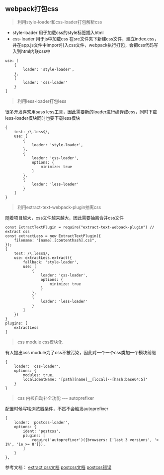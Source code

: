 ## webpack打包css
> 利用style-loader和css-loader打包解析css

- style-loader 用于加载css的style标签插入html
- css-loader 用于js中加载css
在src文件夹下新建css文件，建立index.css，并在app.js文件中import引入css文件，webpack执行打包，会把css代码写入到html内联css中
````
use: [
    {
        loader: 'style-loader',
    },
    {
        loader: 'css-loader'
    }
]
````

> 利用less-loader打包less

很多开发喜欢用sass less工具，因此需要新的loader进行编译成css，同时下载less-loader模块同时也要下载less模块
````
{
    test: /\.less$/,
    use: [
        {
            loader: 'style-loader',
        },
        {
            loader: 'css-loader',
            options: {
                minimize: true
            }
        },
        {
            loader: 'less-loader'
        }
    ]
}
````

> 利用extract-text-webpack-plugin抽离css

随着项目越大，css文件越来越大，因此需要抽离合并css文件
````
const ExtractTextPlugin = require("extract-text-webpack-plugin") // extract css
const extractLess = new ExtractTextPlugin({
    filename: "[name].[contenthash].css",
});
{
    test: /\.less$/,
    use: extractLess.extract({
        fallback: 'style-loader',
        use: [
            {
                loader: 'css-loader',
                options: {
                    minimize: true
                }
            },
            {
                loader: 'less-loader'
            }
        ]
    })
}
plugins: [
    extractLess
]
````

> css module css模块化

有人提出css module为了css不被污染，因此对一个一个css类加一个模块前缀
````
{
    loader: 'css-loader',
    options: {
        modules: true,
        localIdentName: '[path][name]__[local]--[hash:base64:5]'
    }
}
````

> css 内核自动补全功能 --- autoprefixer

配置时候写啥浏览器条件，不然不会触发autoprefixer
````
{
    loader: 'postcss-loader',
    options: {
        ident: 'postcss',
        plugins: [
            require('autoprefixer')({browsers: ['last 3 versions', '> 1%', 'ie >= 8']}),
        ]
    }
},
````

参考文档：
[extract css文档](https://github.com/webpack-contrib/extract-text-webpack-plugin)
[postcss文档](https://github.com/postcss/postcss-loader)
[postcss错误](https://github.com/postcss/postcss-loader/issues/204)